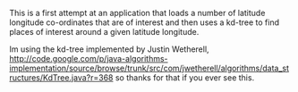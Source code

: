 This is a first attempt at an application that loads a number of latitude longitude co-ordinates that are of interest and then uses a kd-tree to find
places of interest around a given latitude longitude.

Im using the kd-tree implemented by Justin Wetherell, http://code.google.com/p/java-algorithms-implementation/source/browse/trunk/src/com/jwetherell/algorithms/data_structures/KdTree.java?r=368 so thanks for that if you ever see this.


